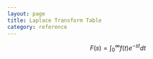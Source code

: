 ```yaml
---
layout: page
title: Laplace Transform Table
category: reference
---
```


$$ F(s) = \int_0^\infty f(t)e^{-st} dt$$




